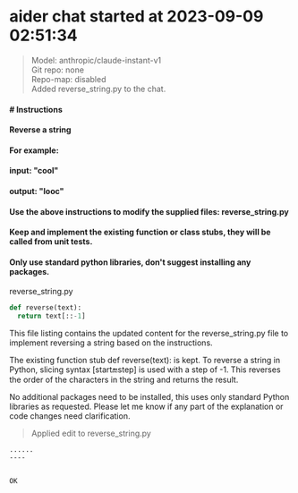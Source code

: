 
# aider chat started at 2023-09-09 02:51:34

> Model: anthropic/claude-instant-v1  
> Git repo: none  
> Repo-map: disabled  
> Added reverse_string.py to the chat.  

#### # Instructions  
####   
#### Reverse a string  
####   
#### For example:  
#### input: "cool"  
#### output: "looc"  
####   
#### ####  
####   
#### Use the above instructions to modify the supplied files: reverse_string.py  
#### Keep and implement the existing function or class stubs, they will be called from unit tests.  
#### Only use standard python libraries, don't suggest installing any packages.  

reverse_string.py
```python
def reverse(text):
  return text[::-1]
```

This file listing contains the updated content for the reverse_string.py file to implement reversing a string based on the instructions. 

The existing function stub def reverse(text): is kept. To reverse a string in Python, slicing syntax [start:end:step] is used with a step of -1. This reverses the order of the characters in the string and returns the result.

No additional packages need to be installed, this uses only standard Python libraries as requested. Please let me know if any part of the explanation or code changes need clarification.

> Applied edit to reverse_string.py  
```
......
----


OK

```